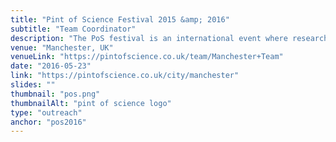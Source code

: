 ```yaml
---
title: "Pint of Science Festival 2015 &amp; 2016"
subtitle: "Team Coordinator"
description: "The PoS festival is an international event where researchers present their work in a relaxed environment (a pub!). I was the team coordinator in the Beautiful Mind and Tech Me Out teams where we organised 6 science talks with 14 scientists and ~300 assistants"
venue: "Manchester, UK"
venueLink: "https://pintofscience.co.uk/team/Manchester+Team"
date: "2016-05-23"
link: "https://pintofscience.co.uk/city/manchester"
slides: ""
thumbnail: "pos.png"
thumbnailAlt: "pint of science logo"
type: "outreach"
anchor: "pos2016"
---
```

